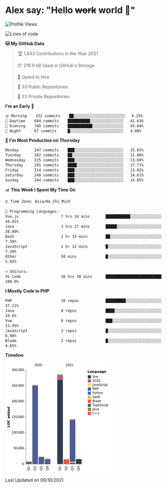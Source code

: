 # Alex say: "Hello ~~work~~ world 🐾"

<!--START_SECTION:waka-->
![Profile Views](http://img.shields.io/badge/Profile%20Views-48-blue)

![Lines of code](https://img.shields.io/badge/From%20Hello%20World%20I%27ve%20Written-759197%20lines%20of%20code-blue)

**🐱 My GitHub Data** 

> 🏆 1,643 Contributions in the Year 2021
 > 
> 📦 216.9 kB Used in GitHub's Storage 
 > 
> 💼 Opted to Hire
 > 
> 📜 33 Public Repositories 
 > 
> 🔑 23 Private Repositories  
 > 
**I'm an Early 🐤** 

```text
🌞 Morning    152 commits    ██░░░░░░░░░░░░░░░░░░░░░░░   9.25% 
🌆 Daytime    684 commits    ██████████░░░░░░░░░░░░░░░   41.63% 
🌃 Evening    740 commits    ███████████░░░░░░░░░░░░░░   45.04% 
🌙 Night      67 commits     █░░░░░░░░░░░░░░░░░░░░░░░░   4.08%

```
📅 **I'm Most Productive on Thursday** 

```text
Monday       247 commits    ███░░░░░░░░░░░░░░░░░░░░░░   15.03% 
Tuesday      182 commits    ██░░░░░░░░░░░░░░░░░░░░░░░   11.08% 
Wednesday    225 commits    ███░░░░░░░░░░░░░░░░░░░░░░   13.69% 
Thursday     291 commits    ████░░░░░░░░░░░░░░░░░░░░░   17.71% 
Friday       214 commits    ███░░░░░░░░░░░░░░░░░░░░░░   13.02% 
Saturday     240 commits    ███░░░░░░░░░░░░░░░░░░░░░░   14.61% 
Sunday       244 commits    ███░░░░░░░░░░░░░░░░░░░░░░   14.85%

```


📊 **This Week I Spent My Time On** 

```text
⌚︎ Time Zone: Asia/Ho_Chi_Minh

💬 Programming Languages: 
Vue.js                   7 hrs 24 mins       ███████████░░░░░░░░░░░░░░   44.81% 
Java                     3 hrs 27 mins       █████░░░░░░░░░░░░░░░░░░░░   20.89% 
Bash                     1 hr 15 mins        ██░░░░░░░░░░░░░░░░░░░░░░░   7.58% 
JavaScript               1 hr 12 mins        █░░░░░░░░░░░░░░░░░░░░░░░░   7.28% 
Other                    58 mins             █░░░░░░░░░░░░░░░░░░░░░░░░   5.92%

🔥 Editors: 
VS Code                  16 hrs 30 mins      █████████████████████████   100.0%

```

**I Mostly Code in PHP** 

```text
PHP                      16 repos            █████████░░░░░░░░░░░░░░░░   37.21% 
Java                     8 repos             ████░░░░░░░░░░░░░░░░░░░░░   18.6% 
Vue                      6 repos             ███░░░░░░░░░░░░░░░░░░░░░░   13.95% 
JavaScript               3 repos             █░░░░░░░░░░░░░░░░░░░░░░░░   6.98% 
Blade                    2 repos             █░░░░░░░░░░░░░░░░░░░░░░░░   4.65%

```


**Timeline**

![Chart not found](https://raw.githubusercontent.com/alexzvn/alexzvn/main/charts/bar_graph.png) 


 Last Updated on 06/10/2021
<!--END_SECTION:waka-->
